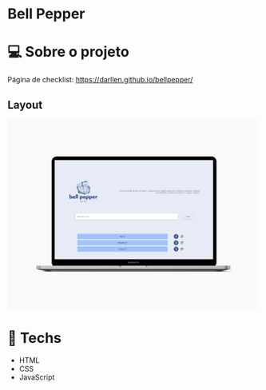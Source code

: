 # Bell Pepper

# 💻 Sobre o projeto
Página de checklist:
https://darllen.github.io/bellpepper/

## Layout
![Desktop Layout](img/desktop_readme.png "Title")

# 🚀 **Techs**

- HTML
- CSS
- JavaScript
